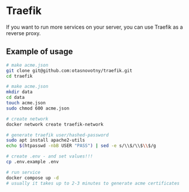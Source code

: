 # Traefik

If you want to run more services on your server, you can use Traefik as a reverse proxy.

## Example of usage

```bash
# make acme.json
git clone git@github.com:otasnovotny/traefik.git
cd traefik

# make acme.json
mkdir data
cd data
touch acme.json
sudo chmod 600 acme.json

# create network
docker network create traefik-network

# generate traefik user/hashed-password
sudo apt install apache2-utils
echo $(htpasswd -nbB USER "PASS") | sed -e s/\\$/\\$\\$/g

# create .env - and set values!!!
cp .env.example .env

# run service
docker compose up -d
# usually it takes up to 2-3 minutes to generate acme certificates
```

